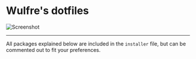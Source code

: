 # Wulfre's dotfiles
![Screenshot](/screenie.png)

---
All packages explained below are included in the `installer` file, but can be commented out to fit your preferences.
